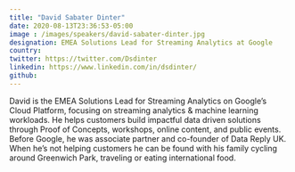 ```yaml
---
title: "David Sabater Dinter"
date: 2020-08-13T23:36:53-05:00
image : /images/speakers/david-sabater-dinter.jpg
designation: EMEA Solutions Lead for Streaming Analytics at Google
country: 
twitter: https://twitter.com/Dsdinter
linkedin: https://www.linkedin.com/in/dsdinter/
github: 
---
```


David is the EMEA Solutions Lead for Streaming Analytics on Google’s Cloud Platform, focusing on streaming analytics & machine learning workloads. He helps customers build impactful data driven solutions through Proof of Concepts, workshops, online content, and public events. Before Google, he was associate partner and co-founder of Data Reply UK. When he’s not helping customers he can be found with his family cycling around Greenwich Park, traveling or eating international food.

